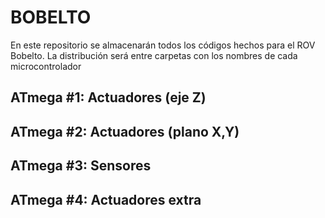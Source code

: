 # BOBELTO
En este repositorio se almacenarán todos los códigos hechos para el ROV Bobelto.
La distribución será entre carpetas con los nombres de cada microcontrolador

## ATmega #1: Actuadores (eje Z)
## ATmega #2: Actuadores (plano X,Y)
## ATmega #3: Sensores
## ATmega #4: Actuadores extra